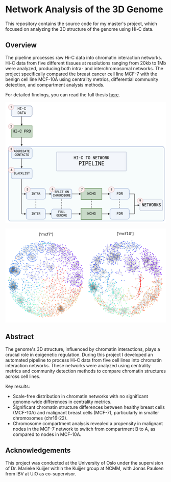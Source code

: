 # Network Analysis of the 3D Genome

This repository contains the source code for my master's project, which focused on analyzing the 3D structure of the genome using Hi-C data.

## Overview

The pipeline processes raw Hi-C data into chromatin interaction networks. Hi-C data from five different tissues at resolutions ranging from 20kb to 1Mb were analyzed, producing both intra- and interchromosomal networks. The project specifically compared the breast cancer cell line MCF-7 with the benign cell line MCF-10A using centrality metrics, differential community detection, and compartment analysis methods.

For detailed findings, you can read the full thesis [here](https://www.duo.uio.no/handle/10852/105389?show=full).

![Overview of pipeline](./images/msc_pipeline.png)

![Full genome community detection using at 1Mb resolution](./images/fg_comms.png)

## Abstract

The genome's 3D structure, influenced by chromatin interactions, plays a crucial role in epigenetic regulation. During this project I developed an automated pipeline to process Hi-C data from five cell lines into chromatin interaction networks. These networks were analyzed using centrality metrics and community detection methods to compare chromatin structures across cell lines.

Key results:
- Scale-free distribution in chromatin networks with no significant genome-wide differences in centrality metrics.
- Significant chromatin structure differences between healthy breast cells (MCF-10A) and malignant breast cells (MCF-7), particularly in smaller chromosomes (chr16-22).
- Chromosome compartment analysis revealed a propensity in malignant nodes in the MCF-7 network to switch from compartment B to A, as compared to nodes in MCF-10A. 

## Acknowledgements

This project was conducted at the University of Oslo under the supervision of Dr. Marieke Kuijjer within the Kuijjer group at NCMM, with Jonas Paulsen from IBV at UiO as co-supervisor.
